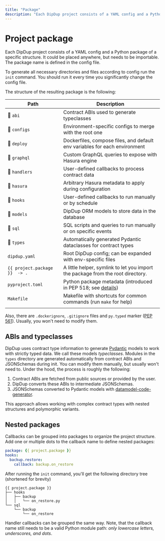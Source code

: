 ```yaml
---
title: "Package"
description: "Each DipDup project consists of a YAML config and a Python package of a specific structure. It could be placed anywhere, but needs to be importable. The package name is defined in the config file."
---
```


# Project package

Each DipDup project consists of a YAML config and a Python package of a specific structure. It could be placed anywhere, but needs to be importable. The package name is defined in the config file.

To generate all necessary directories and files according to config run the `init` command. You should run it every time you significantly change the config file.

The structure of the resulting package is the following:

| Path                          | Description                                                                                                                          |
| ----------------------------- | ------------------------------------------------------------------------------------------------------------------------------------ |
| :file_folder: `abi`           | Contract ABIs used to generate typeclasses                                                                                           |
| :file_folder: `configs`       | Environment-specific configs to merge with the root one                                                                              |
| :file_folder: `deploy`        | Dockerfiles, compose files, and default env variables for each environment                                                           |
| :file_folder: `graphql`       | Custom GraphQL queries to expose with Hasura engine                                                                                  |
| :file_folder: `handlers`      | User-defined callbacks to process contract data                                                                                      |
| :file_folder: `hasura`        | Arbitrary Hasura metadata to apply during configuration                                                                              |
| :file_folder: `hooks`         | User-defined callbacks to run manually or by schedule                                                                                |
| :file_folder: `models`        | DipDup ORM models to store data in the database                                                                                      |
| :file_folder: `sql`           | SQL scripts and queries to run manually or on specific events                                                                        |
| :file_folder: `types`         | Automatically generated Pydantic dataclasses for contract types                                                                      |
| `dipdup.yaml`                 | Root DipDup config; can be expanded with env-specific files                                                                          |
| `{{ project.package }}  -> .` | A little helper, symlink to let you import the package from the root directory.                                                      |
| `pyproject.toml`              | Python package metadata (introduced in PEP 518; see [details](https://pip.pypa.io/en/stable/reference/build-system/pyproject-toml/)) |
| `Makefile`                    | Makefile with shortcuts for common commands (run `make` for help)                                                                    |
|                               |                                                                                                                                      |

Also, there are `.dockerignore`, `.gitignore` files and `py.typed` marker ([PEP 561](https://peps.python.org/pep-0561/)). Usually, you won't need to modify them.

## ABIs and typeclasses

DipDup uses contract type information to generate [Pydantic](https://docs.pydantic.dev/) models to work with strictly typed data. We call these models _typeclasses_. Modules in the `types` directory are generated automatically from contract ABIs and JSONSchemas during init. You can modify them manually, but usually won't need to. Under the hood, the process is roughly the following:

1. Contract ABIs are fetched from public sources or provided by the user.
2. DipDup converts these ABIs to intermediate JSONSchemas.
3. JSONSchemas converted to Pydantic models with [datamodel-code-generator](https://pydantic-docs.helpmanual.io/datamodel_code_generator/).

This approach allows working with complex contract types with nested structures and polymorphic variants.

## Nested packages

Callbacks can be grouped into packages to organize the project structure. Add one or multiple dots to the callback name to define nested packages:

```yaml [dipdup.yaml]
package: {{ project.package }}
hooks:
  backup.restore:
    callback: backup.on_restore
```

After running the `init` command, you'll get the following directory tree (shortened for brevity)

```text
{{ project.package }}
├── hooks
│   ├── backup
│   │   └── on_restore.py
└── sql
    └── backup
        └── on_restore
```

Handler callbacks can be grouped the same way. Note, that the callback name still needs to be a valid Python module path: _only lowercase letters, underscores, and dots_.
